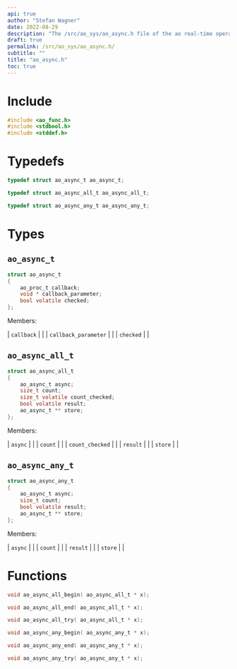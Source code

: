 ```yaml
---
api: true
author: "Stefan Wagner"
date: 2022-08-29
description: "The /src/ao_sys/ao_async.h file of the ao real-time operating system."
draft: true
permalink: /src/ao_sys/ao_async.h/
subtitle: ""
title: "ao_async.h"
toc: true
---
```


# Include

```c
#include <ao_func.h>
#include <stdbool.h>
#include <stddef.h>
```

# Typedefs

```c
typedef struct ao_async_t ao_async_t;
```

```c
typedef struct ao_async_all_t ao_async_all_t;
```

```c
typedef struct ao_async_any_t ao_async_any_t;
```

# Types

## `ao_async_t`

```c
struct ao_async_t
{
    ao_proc_t callback;
    void * callback_parameter;
    bool volatile checked;
};
```

Members:

| `callback` | |
| `callback_parameter` | |
| `checked` | |

## `ao_async_all_t`

```c
struct ao_async_all_t
{
    ao_async_t async;
    size_t count;
    size_t volatile count_checked;
    bool volatile result;
    ao_async_t ** store;
};
```

Members:

| `async` | |
| `count` | |
| `count_checked` | |
| `result` | |
| `store` | |

## `ao_async_any_t`

```c
struct ao_async_any_t
{
    ao_async_t async;
    size_t count;
    bool volatile result;
    ao_async_t ** store;
};
```

Members:

| `async` | |
| `count` | |
| `result` | |
| `store` | |

# Functions

```c
void ao_async_all_begin( ao_async_all_t * x);
```

```c
void ao_async_all_end( ao_async_all_t * x);
```

```c
void ao_async_all_try( ao_async_all_t * x);
```

```c
void ao_async_any_begin( ao_async_any_t * x);
```

```c
void ao_async_any_end( ao_async_any_t * x);
```

```c
void ao_async_any_try( ao_async_any_t * x);
```


